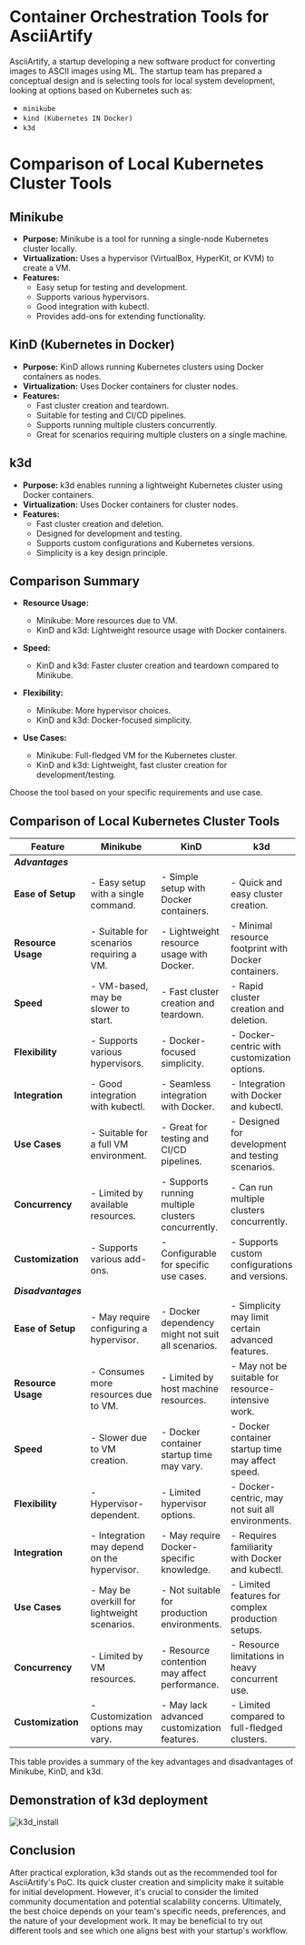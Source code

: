 # Container Orchestration Tools for AsciiArtify
AsciiArtify, a startup developing a new software product for converting images to ASCII images using ML.
The startup team has prepared a conceptual design and is selecting tools for local system development, looking at options based on Kubernetes such as:
- `minikube`
- `kind (Kubernetes IN Docker)`
- `k3d`

# Comparison of Local Kubernetes Cluster Tools

## Minikube

- **Purpose:** Minikube is a tool for running a single-node Kubernetes cluster locally.
- **Virtualization:** Uses a hypervisor (VirtualBox, HyperKit, or KVM) to create a VM.
- **Features:**
  - Easy setup for testing and development.
  - Supports various hypervisors.
  - Good integration with kubectl.
  - Provides add-ons for extending functionality.

## KinD (Kubernetes in Docker)

- **Purpose:** KinD allows running Kubernetes clusters using Docker containers as nodes.
- **Virtualization:** Uses Docker containers for cluster nodes.
- **Features:**
  - Fast cluster creation and teardown.
  - Suitable for testing and CI/CD pipelines.
  - Supports running multiple clusters concurrently.
  - Great for scenarios requiring multiple clusters on a single machine.

## k3d

- **Purpose:** k3d enables running a lightweight Kubernetes cluster using Docker containers.
- **Virtualization:** Uses Docker containers for cluster nodes.
- **Features:**
  - Fast cluster creation and deletion.
  - Designed for development and testing.
  - Supports custom configurations and Kubernetes versions.
  - Simplicity is a key design principle.

## Comparison Summary

- **Resource Usage:**
  - Minikube: More resources due to VM.
  - KinD and k3d: Lightweight resource usage with Docker containers.

- **Speed:**
  - KinD and k3d: Faster cluster creation and teardown compared to Minikube.

- **Flexibility:**
  - Minikube: More hypervisor choices.
  - KinD and k3d: Docker-focused simplicity.

- **Use Cases:**
  - Minikube: Full-fledged VM for the Kubernetes cluster.
  - KinD and k3d: Lightweight, fast cluster creation for development/testing.

Choose the tool based on your specific requirements and use case.

## Comparison of Local Kubernetes Cluster Tools

| Feature                     | Minikube                                 | KinD                                              | k3d                                               |
|-----------------------------|------------------------------------------|----------------------------------------------------|----------------------------------------------------|
| ***Advantages***              |                                          |                                                    |                                                    |
| **Ease of Setup**           | - Easy setup with a single command.       | - Simple setup with Docker containers.             | - Quick and easy cluster creation.                  |
| **Resource Usage**          | - Suitable for scenarios requiring a VM. | - Lightweight resource usage with Docker.         | - Minimal resource footprint with Docker containers.|
| **Speed**                   | - VM-based, may be slower to start.       | - Fast cluster creation and teardown.             | - Rapid cluster creation and deletion.              |
| **Flexibility**             | - Supports various hypervisors.           | - Docker-focused simplicity.                      | - Docker-centric with customization options.       |
| **Integration**             | - Good integration with kubectl.          | - Seamless integration with Docker.               | - Integration with Docker and kubectl.              |
| **Use Cases**               | - Suitable for a full VM environment.     | - Great for testing and CI/CD pipelines.          | - Designed for development and testing scenarios.  |
| **Concurrency**             | - Limited by available resources.         | - Supports running multiple clusters concurrently.| - Can run multiple clusters concurrently.          |
| **Customization**           | - Supports various add-ons.               | - Configurable for specific use cases.            | - Supports custom configurations and versions.    |
| ***Disadvantages***           |                                          |                                                    |                                                    |
| **Ease of Setup**           | - May require configuring a hypervisor.   | - Docker dependency might not suit all scenarios. | - Simplicity may limit certain advanced features.   |
| **Resource Usage**          | - Consumes more resources due to VM.      | - Limited by host machine resources.              | - May not be suitable for resource-intensive work.  |
| **Speed**                   | - Slower due to VM creation.              | - Docker container startup time may vary.         | - Docker container startup time may affect speed.  |
| **Flexibility**             | - Hypervisor-dependent.                   | - Limited hypervisor options.                    | - Docker-centric, may not suit all environments.    |
| **Integration**             | - Integration may depend on the hypervisor. | - May require Docker-specific knowledge.         | - Requires familiarity with Docker and kubectl.    |
| **Use Cases**               | - May be overkill for lightweight scenarios. | - Not suitable for production environments.      | - Limited features for complex production setups.  |
| **Concurrency**             | - Limited by VM resources.                | - Resource contention may affect performance.    | - Resource limitations in heavy concurrent use.    |
| **Customization**           | - Customization options may vary.         | - May lack advanced customization features.      | - Limited compared to full-fledged clusters.      |

This table provides a summary of the key advantages and disadvantages of Minikube, KinD, and k3d.

## Demonstration of k3d deployment
![k3d_install](https://github.com/sbazanov/Task6_k3d_AsciiArtify/assets/96147501/c1f7a87d-cc4c-4de1-bf39-3c3b8e8bccae)

## Conclusion
After practical exploration, k3d stands out as the recommended tool for AsciiArtify's PoC. Its quick cluster creation and simplicity make it suitable for initial development. However, it's crucial to consider the limited community documentation and potential scalability concerns. 
Ultimately, the best choice depends on your team's specific needs, preferences, and the nature of your development work. It may be beneficial to try out different tools and see which one aligns best with your startup's workflow.
